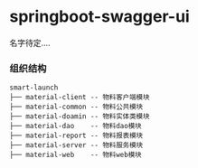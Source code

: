 # springboot-swagger-ui
名字待定....


### 组织结构
```
smart-launch   
├── material-client -- 物料客户端模块
├── material-common -- 物料公共模块
├── material-doamin -- 物料实体类模块
├── material-dao    -- 物料dao模块
├── material-report -- 物料报表模块
├── material-server -- 物料服务模块
├── material-web    -- 物料web模块













